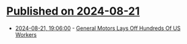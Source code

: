 # [Published on 2024-08-21](index.md)

* [2024-08-21, 19:06:00](https://soylentnews.org/article.pl?sid=24/08/20/188246&from=rss) - [General Motors Lays Off Hundreds Of US Workers](https://soylentnews.org/article.pl?sid=24/08/20/188246&from=rss)
